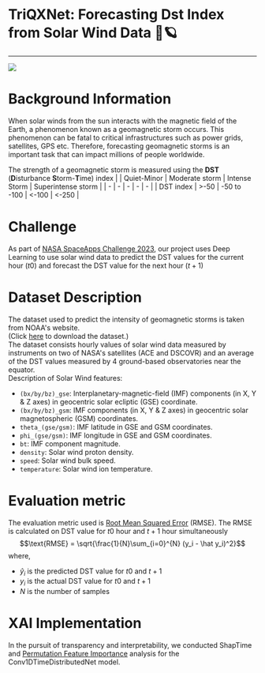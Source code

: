 # TriQXNet: Forecasting Dst Index from Solar Wind Data 🌌🪐
---
![](https://scx2.b-cdn.net/gfx/news/hires/2016/whyweshouldw.jpg)
# Background Information
When solar winds from the sun interacts with the magnetic field of the Earth, a phenomenon known as a geomagnetic storm occurs. This phenomenon can be fatal to critical infrastructures such as power grids, satellites, GPS etc. Therefore, forecasting geomagnetic storms is an important task that can impact millions of people worldwide.

The strength of a geomagnetic storm is measured using the **DST** (**D**isturbance **S**torm-**T**ime) index
| | Quiet-Minor | Moderate storm | Intense Storm | Superintense storm |
| - | - | - | - | - |
| DST index | >-50 | -50 to -100 | <-100 | <-250 |

# Challenge
As part of [NASA SpaceApps Challenge 2023](https://www.spaceappschallenge.org/2023/find-a-team/team-aurora/?tab=project), our project uses Deep Learning to use solar wind data to predict the DST values for the current hour ($t0$) and forecast the DST value for the next hour ($t+1$)

# Dataset Description
The dataset used to predict the intensity of geomagnetic storms is taken from NOAA's website.  
(Click [here](https://www.ngdc.noaa.gov/geomag/data/geomag/magnet/) to download the dataset.)   
The dataset consists hourly values of solar wind data measured by instruments on two of NASA's satellites (ACE and DSCOVR) and an average of the DST values measured by 4 ground-based observatories near the equator.  
Description of Solar Wind features:
- `(bx/by/bz)_gse`: Interplanetary-magnetic-field (IMF) components (in X, Y & Z axes) in geocentric solar ecliptic (GSE) coordinate.
- `(bx/by/bz)_gsm`: IMF components (in X, Y & Z axes) in geocentric solar magnetospheric (GSM) coordinates.
- `theta_(gse/gsm)`: IMF latitude in GSE and GSM coordinates.
- `phi_(gse/gsm)`: IMF longitude in GSE and GSM coordinates.
- `bt`: IMF component magnitude.
- `density`: Solar wind proton density.
- `speed`: Solar wind bulk speed.
- `temperature`: Solar wind ion temperature.

# Evaluation metric
The evaluation metric used is [Root Mean Squared Error](https://en.wikipedia.org/wiki/Root-mean-square_deviation) (RMSE). The RMSE is calculated on DST value for $t0$ hour and $t+1$ hour simultaneously
$$\text{RMSE} = \sqrt{\frac{1}{N}\sum_{i=0}^{N} (y_i - \hat y_i)^2}$$
where,
  - $\hat y_i$ is the predicted DST value for $t0$ and $t+1$
  - $y_i$ is the actual DST value for $t0$ and $t+1$
  - $N$ is the number of samples

# XAI Implementation
In the pursuit of transparency and interpretability, we conducted ShapTime and [Permutation Feature Importance](https://christophm.github.io/interpretable-ml-book/feature-importance.html) analysis for the Conv1DTimeDistributedNet model.




